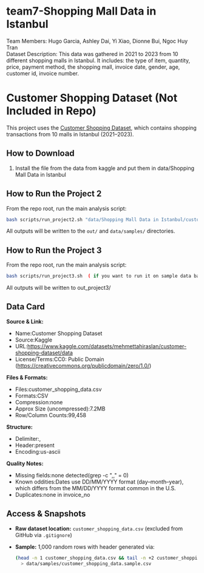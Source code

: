 # team7-Shopping Mall Data in Istanbul
Team Members: Hugo Garcia, Ashley Dai, Yi Xiao, Dionne Bui, Ngoc Huy Tran  
Dataset Description: This data was gathered in 2021 to 2023 from 10 different shopping malls in Istanbul. It includes: the type of item, quantity, price, payment method, the shopping mall, invoice date, gender, age, customer id, invoice number.  
# Customer Shopping Dataset (Not Included in Repo)

This project uses the [Customer Shopping Dataset](https://www.kaggle.com/datasets/mehmettahiraslan/customer-shopping-dataset/data), which contains shopping transactions from 10 malls in Istanbul (2021–2023).

## How to Download

1. Install the file from the data from kaggle and put them in data/Shopping Mall Data in Istanbul






## How to Run the Project 2

From the repo root, run the main analysis script:

```bash
bash scripts/run_project2.sh "data/Shopping Mall Data in Istanbul/customer_shopping_data.csv"
```
All outputs will be written to the `out/` and `data/samples/` directories.

## How to Run the Project 3
From the repo root, run the main analysis script:

```bash
bash scripts/run_project3.sh  ( if you want to run it on sample data bash scripts/run_project3.sh <path_to_sample_data> )
```

All outputs will be written to out_project3/



## Data Card

**Source & Link:**
- Name:Customer Shopping Dataset
- Source:Kaggle
- URL:https://www.kaggle.com/datasets/mehmettahiraslan/customer-shopping-dataset/data
- License/Terms:CC0: Public Domain (https://creativecommons.org/publicdomain/zero/1.0/)

**Files & Formats:**
- Files:customer_shopping_data.csv
- Formats:CSV
- Compression:none
- Approx Size (uncompressed):7.2MB
- Row/Column Counts:99,458

**Structure:**
- Delimiter:,
- Header:present
- Encoding:us-ascii

**Quality Notes:**
- Missing fields:none detected(grep -c ",," = 0)
- Known oddities:Dates use DD/MM/YYYY format (day–month–year), which differs from the MM/DD/YYYY format common in the U.S.
- Duplicates:none in invoice_no

## Access & Snapshots

- **Raw dataset location:** `customer_shopping_data.csv` (excluded from GitHub via `.gitignore`)

- **Sample:** 1,000 random rows with header generated via:
  ```bash
  (head -n 1 customer_shopping_data.csv && tail -n +2 customer_shopping_data.csv | shuf -n 1000) \
    > data/samples/customer_shopping_data.sample.csv
